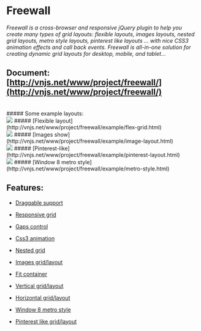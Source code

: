 # Freewall

_Freewall is a cross-browser and responsive jQuery plugin to help you create many types of grid layouts: flexible layouts, images layouts, nested grid layouts, metro style layouts, pinterest like layouts ... with nice CSS3 animation effects and call back events. Freewall is all-in-one solution for creating dynamic grid layouts for desktop, mobile, and tablet..._
<br>
## Document: [http://vnjs.net/www/project/freewall/](http://vnjs.net/www/project/freewall/)
<br>
##### Some example layouts:
<br>
<img src='https://raw.github.com/kombai/freewall/master/i/flex.png'>
##### [Flexible layout](http://vnjs.net/www/project/freewall/example/flex-grid.html)
<br>
<img src='https://raw.github.com/kombai/freewall/master/i/image.png'>
##### [Images show](http://vnjs.net/www/project/freewall/example/image-layout.html)
<br>
<img src='https://raw.github.com/kombai/freewall/master/i/pinterest.png'>
##### [Pinterest-like](http://vnjs.net/www/project/freewall/example/pinterest-layout.html)
<br>
<img src='https://raw.github.com/kombai/freewall/master/i/metro.png'>
##### [Window 8 metro style](http://vnjs.net/www/project/freewall/example/metro-style.html)

## Features:
* [Draggable support](http://vnjs.net/www/project/freewall/example/draggable.html)
* [Responsive grid](http://vnjs.net/www/project/freewall/)
* [Gaps control](http://vnjs.net/www/project/freewall/404.html)
* [Css3 animation](http://vnjs.net/www/project/freewall/example/css-animate.html)

* [Nested grid](http://vnjs.net/www/project/freewall/example/nested-grid.html)
* [Images grid/layout](http://vnjs.net/www/project/freewall/example/image-layout.html)
* [Fit container](http://vnjs.net/www/project/freewall/example/fit-zone.html)
* [Vertical grid/layout](http://vnjs.net/www/project/freewall/)
* [Horizontal grid/layout](http://vnjs.net/www/project/freewall/example/fit-height.html)
* [Window 8 metro style](http://vnjs.net/www/project/freewall/example/metro-style.html)
* [Pinterest like grid/layout](http://vnjs.net/www/project/freewall/example/pinterest-layout.html)

